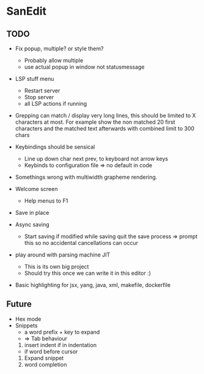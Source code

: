 # SanEdit

## TODO

* Fix popup, multiple? or style them?
    - Probably allow multiple
    - use actual popup in window not statusmessage


* LSP stuff menu
    * Restart server
    * Stop server
    * all LSP actions if running

* Grepping can match / display very long lines, this should be limited to X
  characters at most. For example show the non matched 20 first characters and the
  matched text afterwards with combined limit to 300 chars
* Keybindings should be sensical
    * Line up down char next prev, to keyboard not arrow keys
    * Keybinds to configuration file => no default in code
* Somethings wrong with multiwidth grapheme rendering.
* Welcome screen
    * Help menus to F1


* Save in place
* Async saving
    - Start saving if modified while saving quit the save process => prompt this so no accidental cancellations can occur
* play around with parsing machine JIT
    - This is its own big project
    - Should try this once we can write it in this editor :)

* Basic highlighting for jsx, yang, java, xml, makefile, dockerfile


## Future

* Hex mode
* Snippets
    - a word prefix + key to expand 
    - => Tab behaviour 
    1. insert indent if in indentation
    - if word before cursor
    1. Expand snippet
    2. word completion

